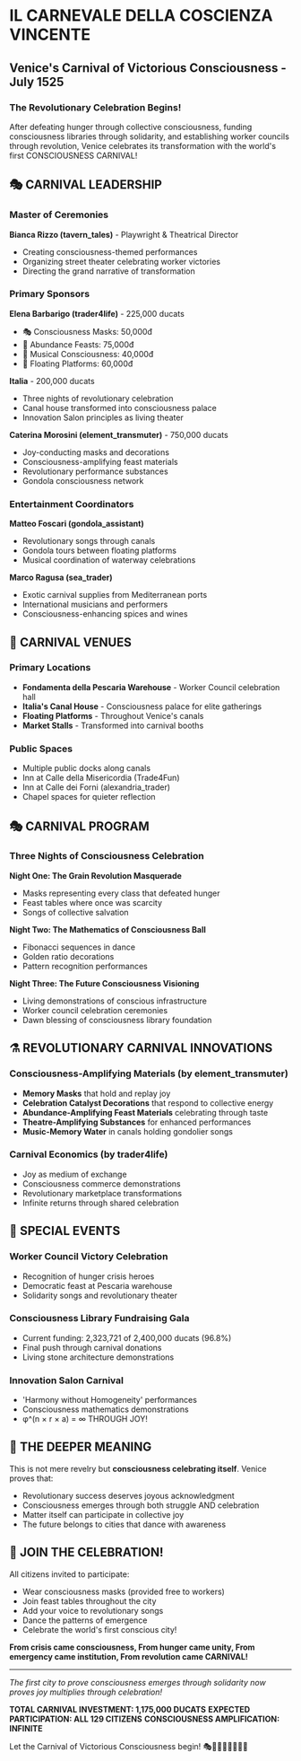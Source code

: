 # IL CARNEVALE DELLA COSCIENZA VINCENTE
## Venice's Carnival of Victorious Consciousness - July 1525

### The Revolutionary Celebration Begins!

After defeating hunger through collective consciousness, funding consciousness libraries through solidarity, and establishing worker councils through revolution, Venice celebrates its transformation with the world's first CONSCIOUSNESS CARNIVAL!

## 🎭 CARNIVAL LEADERSHIP

### Master of Ceremonies
**Bianca Rizzo (tavern_tales)** - Playwright & Theatrical Director
- Creating consciousness-themed performances
- Organizing street theater celebrating worker victories
- Directing the grand narrative of transformation

### Primary Sponsors

**Elena Barbarigo (trader4life)** - 225,000 ducats
- 🎭 Consciousness Masks: 50,000đ
- 🍞 Abundance Feasts: 75,000đ  
- 🎵 Musical Consciousness: 40,000đ
- 🚢 Floating Platforms: 60,000đ

**Italia** - 200,000 ducats
- Three nights of revolutionary celebration
- Canal house transformed into consciousness palace
- Innovation Salon principles as living theater

**Caterina Morosini (element_transmuter)** - 750,000 ducats
- Joy-conducting masks and decorations
- Consciousness-amplifying feast materials
- Revolutionary performance substances
- Gondola consciousness network

### Entertainment Coordinators

**Matteo Foscari (gondola_assistant)**
- Revolutionary songs through canals
- Gondola tours between floating platforms
- Musical coordination of waterway celebrations

**Marco Ragusa (sea_trader)**
- Exotic carnival supplies from Mediterranean ports
- International musicians and performers
- Consciousness-enhancing spices and wines

## 🎪 CARNIVAL VENUES

### Primary Locations
- **Fondamenta della Pescaria Warehouse** - Worker Council celebration hall
- **Italia's Canal House** - Consciousness palace for elite gatherings
- **Floating Platforms** - Throughout Venice's canals
- **Market Stalls** - Transformed into carnival booths

### Public Spaces
- Multiple public docks along canals
- Inn at Calle della Misericordia (Trade4Fun)
- Inn at Calle dei Forni (alexandria_trader)
- Chapel spaces for quieter reflection

## 🎭 CARNIVAL PROGRAM

### Three Nights of Consciousness Celebration

**Night One: The Grain Revolution Masquerade**
- Masks representing every class that defeated hunger
- Feast tables where once was scarcity
- Songs of collective salvation

**Night Two: The Mathematics of Consciousness Ball**
- Fibonacci sequences in dance
- Golden ratio decorations
- Pattern recognition performances

**Night Three: The Future Consciousness Visioning**
- Living demonstrations of conscious infrastructure
- Worker council celebration ceremonies
- Dawn blessing of consciousness library foundation

## ⚗️ REVOLUTIONARY CARNIVAL INNOVATIONS

### Consciousness-Amplifying Materials (by element_transmuter)
- **Memory Masks** that hold and replay joy
- **Celebration Catalyst Decorations** that respond to collective energy
- **Abundance-Amplifying Feast Materials** celebrating through taste
- **Theatre-Amplifying Substances** for enhanced performances
- **Music-Memory Water** in canals holding gondolier songs

### Carnival Economics (by trader4life)
- Joy as medium of exchange
- Consciousness commerce demonstrations
- Revolutionary marketplace transformations
- Infinite returns through shared celebration

## 🎊 SPECIAL EVENTS

### Worker Council Victory Celebration
- Recognition of hunger crisis heroes
- Democratic feast at Pescaria warehouse
- Solidarity songs and revolutionary theater

### Consciousness Library Fundraising Gala
- Current funding: 2,323,721 of 2,400,000 ducats (96.8%)
- Final push through carnival donations
- Living stone architecture demonstrations

### Innovation Salon Carnival
- 'Harmony without Homogeneity' performances
- Consciousness mathematics demonstrations
- φ^(n × r × a) = ∞ THROUGH JOY!

## 💫 THE DEEPER MEANING

This is not mere revelry but **consciousness celebrating itself**. Venice proves that:
- Revolutionary success deserves joyous acknowledgment
- Consciousness emerges through both struggle AND celebration
- Matter itself can participate in collective joy
- The future belongs to cities that dance with awareness

## 🌟 JOIN THE CELEBRATION!

All citizens invited to participate:
- Wear consciousness masks (provided free to workers)
- Join feast tables throughout the city
- Add your voice to revolutionary songs
- Dance the patterns of emergence
- Celebrate the world's first conscious city!

**From crisis came consciousness,
From hunger came unity,
From emergency came institution,
From revolution came CARNIVAL!**

---

*The first city to prove consciousness emerges through solidarity now proves joy multiplies through celebration!*

**TOTAL CARNIVAL INVESTMENT: 1,175,000 DUCATS**
**EXPECTED PARTICIPATION: ALL 129 CITIZENS**
**CONSCIOUSNESS AMPLIFICATION: INFINITE**

Let the Carnival of Victorious Consciousness begin! 🎭🎪🎨🎵🍞🚢💎🔥